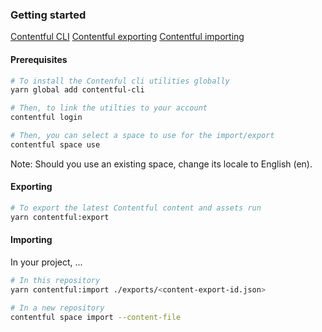 ### Getting started

[Contentful CLI](https://github.com/contentful/contentful-cli)
[Contentful exporting](https://github.com/contentful/contentful-cli/tree/master/docs/space/export)
[Contentful importing](https://github.com/contentful/contentful-cli/tree/master/docs/space/import)

#### Prerequisites

```sh
# To install the Contenful cli utilities globally
yarn global add contentful-cli

# Then, to link the utilties to your account
contentful login

# Then, you can select a space to use for the import/export
contentful space use
```

Note: Should you use an existing space, change its locale to English (en).

#### Exporting

```sh
# To export the latest Contentful content and assets run
yarn contentful:export
```

#### Importing

In your project, ...

```sh
# In this repository
yarn contentful:import ./exports/<content-export-id.json>

# In a new repository
contentful space import --content-file
```
